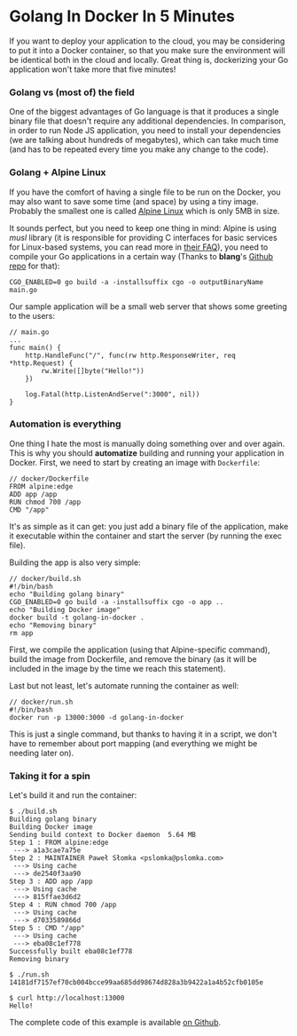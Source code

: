 # Golang In Docker In 5 Minutes

If you want to deploy your application to the cloud, you may be considering to put it into a Docker container, so that you make sure the environment will be identical both in the cloud and locally. Great thing is, dockerizing your Go application won't take more that five minutes!

### Golang vs (most of) the field

One of the biggest advantages of Go language is that it produces a single binary file that doesn't require any additional dependencies. In comparison, in order to run Node JS application, you need to install your dependencies (we are talking about hundreds of megabytes), which can take much time (and has to be repeated every time you make any change to the code).

### Golang + Alpine Linux

If you have the comfort of having a single file to be run on the Docker, you may also want to save some time (and space) by using a tiny image. Probably the smallest one is called [Alpine Linux](https://www.alpinelinux.org/) which is only 5MB in size.

It sounds perfect, but you need to keep one thing in mind: Alpine is using _musl_ library (it is responsible for providing C interfaces for basic services for Linux-based systems, you can read more in [their FAQ](https://www.musl-libc.org/faq.html)), you need to compile your Go applications in a certain way (Thanks to **blang**'s [Github repo](https://github.com/blang/golang-alpine-docker) for that):

    CGO_ENABLED=0 go build -a -installsuffix cgo -o outputBinaryName main.go

Our sample application will be a small web server that shows some greeting to the users:

    // main.go
    ...
    func main() {
        http.HandleFunc("/", func(rw http.ResponseWriter, req *http.Request) {
            rw.Write([]byte("Hello!"))
        })

        log.Fatal(http.ListenAndServe(":3000", nil))
    }


### Automation is everything

One thing I hate the most is manually doing something over and over again. This is why you should **automatize** building and running your application in Docker. First, we need to start by creating an image with `Dockerfile`:

    // docker/Dockerfile
    FROM alpine:edge
    ADD app /app
    RUN chmod 700 /app
    CMD "/app"

It's as simple as it can get: you just add a binary file of the application, make it executable within the container and start the server (by running the exec file).

Building the app is also very simple:

    // docker/build.sh
    #!/bin/bash
    echo "Building golang binary"
    CGO_ENABLED=0 go build -a -installsuffix cgo -o app ..
    echo "Building Docker image"
    docker build -t golang-in-docker .
    echo "Removing binary"
    rm app


First, we compile the application (using that Alpine-specific command), build the image from Dockerfile, and remove the binary (as it will be included in the image by the time we reach this statement).

Last but not least, let's automate running the container as well:

    // docker/run.sh
    #!/bin/bash
    docker run -p 13000:3000 -d golang-in-docker

This is just a single command, but thanks to having it in a script, we don't have to remember about port mapping (and everything we might be needing later on).

### Taking it for a spin

Let's build it and run the container:

    $ ./build.sh
    Building golang binary
    Building Docker image
    Sending build context to Docker daemon  5.64 MB
    Step 1 : FROM alpine:edge
     ---> a1a3cae7a75e
    Step 2 : MAINTAINER Paweł Słomka <pslomka@pslomka.com>
     ---> Using cache
     ---> de2540f3aa90
    Step 3 : ADD app /app
     ---> Using cache
     ---> 815ffae3d6d2
    Step 4 : RUN chmod 700 /app
     ---> Using cache
     ---> d7033589866d
    Step 5 : CMD "/app"
     ---> Using cache
     ---> eba08c1ef778
    Successfully built eba08c1ef778
    Removing binary

    $ ./run.sh
    14181df7157ef70cb004bcce99aa685dd98674d828a3b9422a1a4b52cfb0105e

    $ curl http://localhost:13000
    Hello!

The complete code of this example is available [on Github]().
